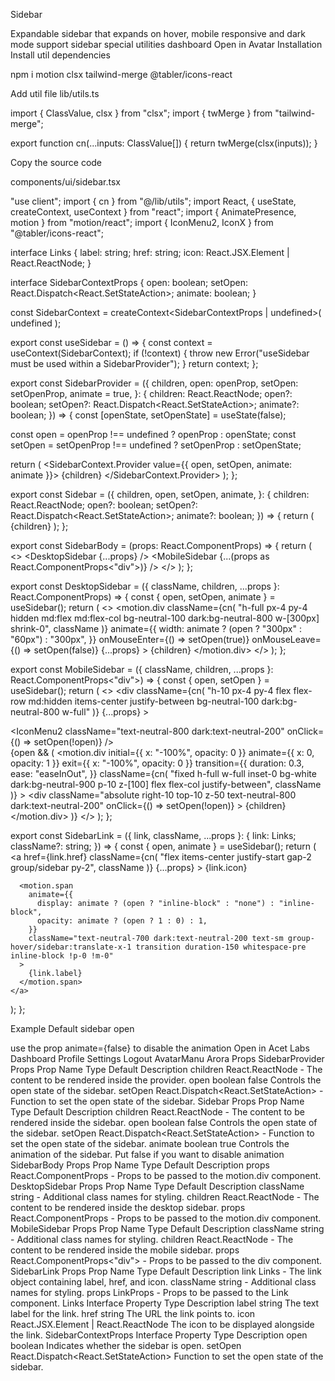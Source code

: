 Sidebar

Expandable sidebar that expands on hover, mobile responsive and dark mode support
sidebar
special
utilities
dashboard
Open in
Avatar
Installation
Install util dependencies

npm i motion clsx tailwind-merge @tabler/icons-react

Add util file
lib/utils.ts

import { ClassValue, clsx } from "clsx";
import { twMerge } from "tailwind-merge";
 
export function cn(...inputs: ClassValue[]) {
  return twMerge(clsx(inputs));
}

Copy the source code

components/ui/sidebar.tsx

"use client";
import { cn } from "@/lib/utils";
import React, { useState, createContext, useContext } from "react";
import { AnimatePresence, motion } from "motion/react";
import { IconMenu2, IconX } from "@tabler/icons-react";
 
interface Links {
  label: string;
  href: string;
  icon: React.JSX.Element | React.ReactNode;
}
 
interface SidebarContextProps {
  open: boolean;
  setOpen: React.Dispatch<React.SetStateAction<boolean>>;
  animate: boolean;
}
 
const SidebarContext = createContext<SidebarContextProps | undefined>(
  undefined
);
 
export const useSidebar = () => {
  const context = useContext(SidebarContext);
  if (!context) {
    throw new Error("useSidebar must be used within a SidebarProvider");
  }
  return context;
};
 
export const SidebarProvider = ({
  children,
  open: openProp,
  setOpen: setOpenProp,
  animate = true,
}: {
  children: React.ReactNode;
  open?: boolean;
  setOpen?: React.Dispatch<React.SetStateAction<boolean>>;
  animate?: boolean;
}) => {
  const [openState, setOpenState] = useState(false);
 
  const open = openProp !== undefined ? openProp : openState;
  const setOpen = setOpenProp !== undefined ? setOpenProp : setOpenState;
 
  return (
    <SidebarContext.Provider value={{ open, setOpen, animate: animate }}>
      {children}
    </SidebarContext.Provider>
  );
};
 
export const Sidebar = ({
  children,
  open,
  setOpen,
  animate,
}: {
  children: React.ReactNode;
  open?: boolean;
  setOpen?: React.Dispatch<React.SetStateAction<boolean>>;
  animate?: boolean;
}) => {
  return (
    <SidebarProvider open={open} setOpen={setOpen} animate={animate}>
      {children}
    </SidebarProvider>
  );
};
 
export const SidebarBody = (props: React.ComponentProps<typeof motion.div>) => {
  return (
    <>
      <DesktopSidebar {...props} />
      <MobileSidebar {...(props as React.ComponentProps<"div">)} />
    </>
  );
};
 
export const DesktopSidebar = ({
  className,
  children,
  ...props
}: React.ComponentProps<typeof motion.div>) => {
  const { open, setOpen, animate } = useSidebar();
  return (
    <>
      <motion.div
        className={cn(
          "h-full px-4 py-4 hidden  md:flex md:flex-col bg-neutral-100 dark:bg-neutral-800 w-[300px] shrink-0",
          className
        )}
        animate={{
          width: animate ? (open ? "300px" : "60px") : "300px",
        }}
        onMouseEnter={() => setOpen(true)}
        onMouseLeave={() => setOpen(false)}
        {...props}
      >
        {children}
      </motion.div>
    </>
  );
};
 
export const MobileSidebar = ({
  className,
  children,
  ...props
}: React.ComponentProps<"div">) => {
  const { open, setOpen } = useSidebar();
  return (
    <>
      <div
        className={cn(
          "h-10 px-4 py-4 flex flex-row md:hidden  items-center justify-between bg-neutral-100 dark:bg-neutral-800 w-full"
        )}
        {...props}
      >
        <div className="flex justify-end z-20 w-full">
          <IconMenu2
            className="text-neutral-800 dark:text-neutral-200"
            onClick={() => setOpen(!open)}
          />
        </div>
        <AnimatePresence>
          {open && (
            <motion.div
              initial={{ x: "-100%", opacity: 0 }}
              animate={{ x: 0, opacity: 1 }}
              exit={{ x: "-100%", opacity: 0 }}
              transition={{
                duration: 0.3,
                ease: "easeInOut",
              }}
              className={cn(
                "fixed h-full w-full inset-0 bg-white dark:bg-neutral-900 p-10 z-[100] flex flex-col justify-between",
                className
              )}
            >
              <div
                className="absolute right-10 top-10 z-50 text-neutral-800 dark:text-neutral-200"
                onClick={() => setOpen(!open)}
              >
                <IconX />
              </div>
              {children}
            </motion.div>
          )}
        </AnimatePresence>
      </div>
    </>
  );
};
 
export const SidebarLink = ({
  link,
  className,
  ...props
}: {
  link: Links;
  className?: string;
}) => {
  const { open, animate } = useSidebar();
  return (
    <a
      href={link.href}
      className={cn(
        "flex items-center justify-start gap-2  group/sidebar py-2",
        className
      )}
      {...props}
    >
      {link.icon}
 
      <motion.span
        animate={{
          display: animate ? (open ? "inline-block" : "none") : "inline-block",
          opacity: animate ? (open ? 1 : 0) : 1,
        }}
        className="text-neutral-700 dark:text-neutral-200 text-sm group-hover/sidebar:translate-x-1 transition duration-150 whitespace-pre inline-block !p-0 !m-0"
      >
        {link.label}
      </motion.span>
    </a>
  );
};

Example
Default sidebar open

use the prop animate={false} to disable the animation
Open in
Acet Labs
Dashboard
Profile
Settings
Logout
AvatarManu Arora
Props
SidebarProvider Props
Prop Name	Type	Default	Description
children	React.ReactNode	-	The content to be rendered inside the provider.
open	boolean	false	Controls the open state of the sidebar.
setOpen	React.Dispatch<React.SetStateAction<boolean>>	-	Function to set the open state of the sidebar.
Sidebar Props
Prop Name	Type	Default	Description
children	React.ReactNode	-	The content to be rendered inside the sidebar.
open	boolean	false	Controls the open state of the sidebar.
setOpen	React.Dispatch<React.SetStateAction<boolean>>	-	Function to set the open state of the sidebar.
animate	boolean	true	Controls the animation of the sidebar. Put false if you want to disable animation
SidebarBody Props
Prop Name	Type	Default	Description
props	React.ComponentProps<typeof motion.div>	-	Props to be passed to the motion.div component.
DesktopSidebar Props
Prop Name	Type	Default	Description
className	string	-	Additional class names for styling.
children	React.ReactNode	-	The content to be rendered inside the desktop sidebar.
props	React.ComponentProps<typeof motion.div>	-	Props to be passed to the motion.div component.
MobileSidebar Props
Prop Name	Type	Default	Description
className	string	-	Additional class names for styling.
children	React.ReactNode	-	The content to be rendered inside the mobile sidebar.
props	React.ComponentProps<"div">	-	Props to be passed to the div component.
SidebarLink Props
Prop Name	Type	Default	Description
link	Links	-	The link object containing label, href, and icon.
className	string	-	Additional class names for styling.
props	LinkProps	-	Props to be passed to the Link component.
Links Interface
Property	Type	Description
label	string	The text label for the link.
href	string	The URL the link points to.
icon	React.JSX.Element | React.ReactNode	The icon to be displayed alongside the link.
SidebarContextProps Interface
Property	Type	Description
open	boolean	Indicates whether the sidebar is open.
setOpen	React.Dispatch<React.SetStateAction<boolean>>	Function to set the open state of the sidebar.